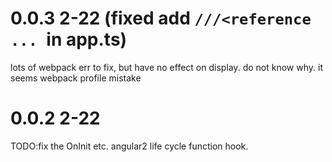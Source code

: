 # 0.0.3 2-22 (fixed add `///<reference ... `in app.ts)
lots of webpack err to fix, but have no effect on display. do not know why.
it seems webpack profile mistake
# 0.0.2 2-22
TODO:fix the OnInit etc. angular2 life cycle function hook.
